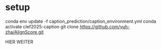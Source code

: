# setup

conda env update -f caption_prediction/caption_environment.yml
conda activate clef2025-caption
git clone https://github.com/yuh-zha/AlignScore.git

HIER WEITER
